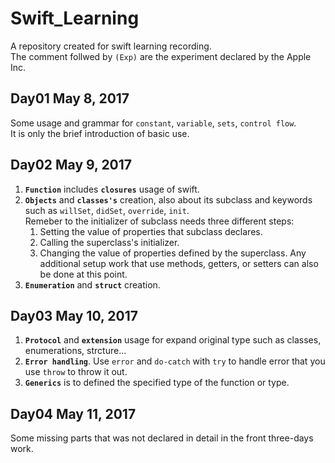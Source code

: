 # Swift_Learning
A repository created for swift learning recording.    
The comment follwed by `(Exp)` are the experiment declared by the Apple Inc.

## Day01 May 8, 2017
Some usage and grammar for `constant`, `variable`, `sets`, `control flow`.     
It is only the brief introduction of basic use.

## Day02 May 9, 2017
1. **`Function`** includes **`closures`** usage of swift.
2. **`Objects`** and **`classes's`** creation, also about its subclass and keywords such as `willSet`, `didSet`, `override`, `init`.    
Remeber to the initializer of subclass needs three different steps:    
	1. Setting the value of properties that subclass declares.
	2. Calling the superclass's initializer.
	3. Changing the value of properties defined by the superclass. Any additional setup work that use methods, getters, or setters can also be done at this point.
3. **`Enumeration`** and **`struct`** creation.	

## Day03 May 10, 2017
1. **`Protocol`** and **`extension`** usage for expand original type such as classes, enumerations, strcture...
2. **`Error handling`**. Use `error` and `do-catch` with `try` to handle error that you use `throw` to throw it out.
3. **`Generics`** is to defined the specified type of the function or type.

## Day04 May 11, 2017
Some missing parts that was not declared in detail in the front three-days work.
